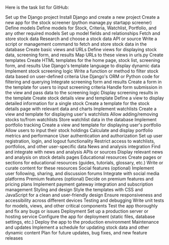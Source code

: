 Here is the task list for GitHub:

Set up the Django project
Install Django and create a new project
Create a new app for the stock screener (python manage.py startapp screener)
Define models
Define models for Stock, Criteria, Watchlist, Portfolio, and any other required models
Set up model fields and relationships
Fetch and store stock data
Research and choose a stock data API or source
Write a script or management command to fetch and store stock data in the database
Create basic views and URLs
Define views for displaying stock data, screening form, and results
Map URLs to these views in urls.py
Create templates
Create HTML templates for the home page, stock list, screening form, and results
Use Django's template language to display dynamic data
Implement stock screening logic
Write a function or method to filter stock data based on user-defined criteria
Use Django's ORM or Python code for filtering and querying
Integrate screening form and results
Create a form in the template for users to input screening criteria
Handle form submission in the view and pass data to the screening logic
Display screening results in the template
Create stock details view and template
Define a view to display detailed information for a single stock
Create a template for the stock details page with relevant data and charts
Implement watchlists
Create a view and template for displaying user's watchlists
Allow adding/removing stocks to/from watchlists
Store watchlist data in the database
Implement portfolio tracking
Create a view and template for displaying user's portfolio
Allow users to input their stock holdings
Calculate and display portfolio metrics and performance
User authentication and authorization
Set up user registration, login, and logout functionality
Restrict access to watchlists, portfolios, and other user-specific data
News and analysis integration
Find and integrate with news and analysis APIs or sources
Display relevant news and analysis on stock details pages
Educational resources
Create pages or sections for educational resources (guides, tutorials, glossary, etc.)
Write or curate content for these resources
Social features (optional)
Implement user following, sharing, and discussion forums
Integrate with social media platforms
Premium features (optional)
Decide on premium features and pricing plans
Implement payment gateway integration and subscription management
Styling and design
Style the templates with CSS and JavaScript for a clean and user-friendly design
Ensure responsiveness and accessibility across different devices
Testing and debugging
Write unit tests for models, views, and other critical components
Test the app thoroughly and fix any bugs or issues
Deployment
Set up a production server or hosting service
Configure the app for deployment (static files, database settings, etc.)
Deploy the app to the production environment
Maintenance and updates
Implement a schedule for updating stock data and other dynamic content
Plan for future updates, bug fixes, and new feature releases
